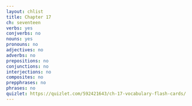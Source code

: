 ```yaml
---
layout: chlist
title: Chapter 17
ch: seventeen
verbs: yes
conjverbs: no
nouns: yes
pronouns: no
adjectives: no
adverbs: no
prepositions: no
conjunctions: no
interjections: no
composites: no
prepphrases: no
phrases: no
quizlet: https://quizlet.com/592421643/ch-17-vocabulary-flash-cards/
---
```


